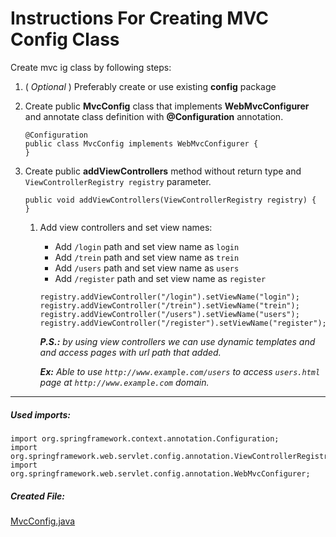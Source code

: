 # Instructions For Creating MVC Config Class

Create mvc ig class by following steps:

1. ( _Optional_ ) Preferably create or use existing **config** package 

1. Create public **MvcConfig** class that implements **WebMvcConfigurer** and annotate class definition with 
**@Configuration** annotation.
    ```
    @Configuration
    public class MvcConfig implements WebMvcConfigurer {
    }
    ```

1. Create public **addViewControllers** method without return type and `ViewControllerRegistry registry` parameter.
    ``` 
    public void addViewControllers(ViewControllerRegistry registry) {
    }
    ```

    1. Add view controllers and set view names:
        - Add `/login` path and set view name as `login`
        - Add `/trein` path and set view name as `trein`
        - Add `/users` path and set view name as `users`
        - Add `/register` path and set view name as `register`
        ```
        registry.addViewController("/login").setViewName("login");
        registry.addViewController("/trein").setViewName("trein");
        registry.addViewController("/users").setViewName("users");
        registry.addViewController("/register").setViewName("register");
        ```
        _**P.S.:** by using view controllers we can use dynamic templates and and access pages with url path that added._
        
        _**Ex:** Able to use `http://www.example.com/users` to access `users.html` page at `http://www.example.com` domain._

---
##### _Used imports:_
```
import org.springframework.context.annotation.Configuration;
import org.springframework.web.servlet.config.annotation.ViewControllerRegistry;
import org.springframework.web.servlet.config.annotation.WebMvcConfigurer;
```

##### Created File: 
[MvcConfig.java](../../src/main/java/com/security/presentatie/config/MvcConfig.java)